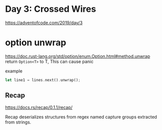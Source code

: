# Day 3: Crossed Wires

https://adventofcode.com/2019/day/3

# option unwrap

https://doc.rust-lang.org/std/option/enum.Option.html#method.unwrap
return `Option<T>` to T, This can cause panic

example
```rust
let line1 = lines.next().unwrap();
```

## Recap

https://docs.rs/recap/0.1.1/recap/

Recap deserializes structures from regex named capture groups extracted from strings.


